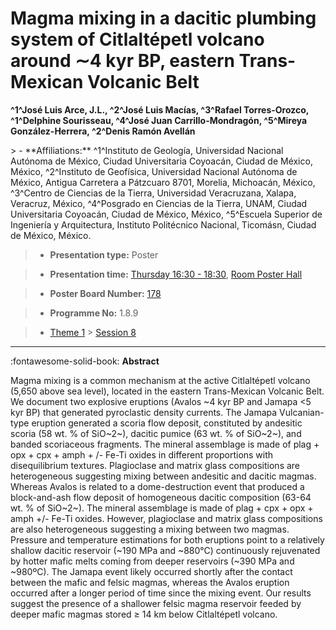 # Magma mixing in a dacitic plumbing system of Citlaltépetl volcano around ∼4 kyr BP, eastern Trans-Mexican Volcanic Belt

**^1^José Luis Arce, J.L., ^2^José Luis Macías, ^3^Rafael Torres-Orozco, ^1^Delphine Sourisseau, ^4^José Juan Carrillo-Mondragón, ^5^Mireya González-Herrera, ^2^Denis Ramón Avellán**

<!-- more -->> - **Affiliations:** ^1^Instituto de Geología, Universidad Nacional Autónoma de México, Ciudad Universitaria Coyoacán, Ciudad de México, México, ^2^Instituto de Geofísica, Universidad Nacional Autónoma de México, Antigua Carretera a Pátzcuaro 8701, Morelia, Michoacán, México, ^3^Centro de Ciencias de la Tierra, Universidad Veracruzana, Xalapa, Veracruz, México, ^4^Posgrado en Ciencias de la Tierra, UNAM, Ciudad Universitaria Coyoacán, Ciudad de México, México, ^5^Escuela Superior de Ingeniería y Arquitectura, Instituto Politécnico Nacional, Ticomásn, Ciudad de México, México.

> - **Presentation type:** Poster

> - **Presentation time:** [Thursday 16:30 - 18:30](../sessions_comparison.md#__tabbed_3_6), [Room Poster Hall](../maps_venue.md#__tabbed_1_1)

> - **Poster Board Number:** [178](../map_poster_boards.md#thursday)

> - **Programme No:** 1.8.9

> - [Theme 1](../theme1.md) > [Session 8](../sessions/session-1-8.md)

--- 

:fontawesome-solid-book: **Abstract**

Magma mixing is a common mechanism at the active Citlaltépetl volcano (5,650 above sea level), located in the eastern Trans-Mexican Volcanic Belt. We document two explosive eruptions (Avalos ~4 kyr BP and Jamapa <5 kyr BP) that generated pyroclastic density currents. The Jamapa Vulcanian-type eruption generated a scoria flow deposit, constituted by andesitic scoria (58 wt. % of SiO~2~), dacitic pumice (63 wt. % of SiO~2~), and banded scoriaceous fragments. The mineral assemblage is made of plag + opx + cpx + amph + /- Fe-Ti oxides in different proportions with disequilibrium textures. Plagioclase and matrix glass compositions are heterogeneous suggesting mixing between andesitic and dacitic magmas. Whereas Avalos is related to a dome-destruction event that produced a block-and-ash flow deposit of homogeneous dacitic composition (63-64 wt. % of SiO~2~). The mineral assemblage is made of plag + cpx + opx + amph +/- Fe-Ti oxides. However, plagioclase and matrix glass compositions are also heterogeneous suggesting a mixing between two magmas. Pressure and temperature estimations for both eruptions point to a relatively shallow dacitic reservoir (~190 MPa and ~880°C) continuously rejuvenated by hotter mafic melts coming from deeper reservoirs (~390 MPa and ~980ºC). The Jamapa event likely occurred shortly after the contact between the mafic and felsic magmas, whereas the Avalos eruption occurred after a longer period of time since the mixing event. Our results suggest the presence of a shallower felsic magma reservoir feeded by deeper mafic magmas stored ≥ 14 km below Citlaltépetl volcano.

